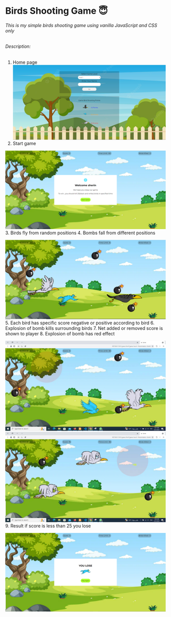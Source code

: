 # Birds Shooting Game :innocent:
###### This is my simple birds shooting game using vanilla JavaScript and CSS only

###### Description:
1. Home page
![Alt text](assets/home1.PNG)
2. Start game

![Alt text](assets/game1.PNG)
3. Birds fly from random positions
4. Bombs fall from different positions

![Alt text](assets/game2.PNG)
5. Each bird has specific score negative or positive according to bird
6. Explosion of bomb kills surrounding birds
7. Net added or removed score is shown to player 
8. Explosion of bomb has red effect

![Alt text](assets/game4.jpg)
![Alt text](assets/game5.jpg)
9. Result if score is less than 25 you lose

![Alt text](assets/game3.PNG)
